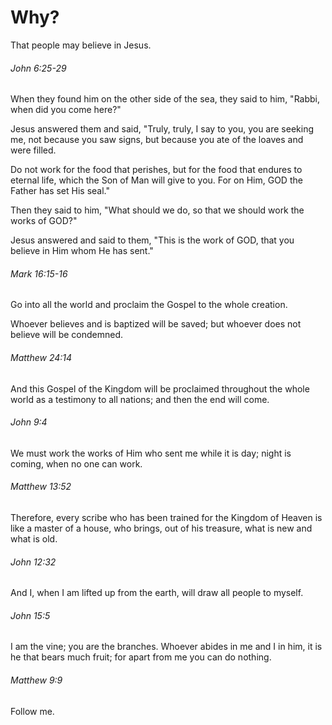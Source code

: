 # Why?

That people may believe in Jesus.

###### John 6:25-29

When they found him on the other side of the sea, they said to him, "Rabbi, when did you come here?"

Jesus answered them and said, "Truly, truly, I say to you, you are seeking me, not because you saw signs, but because you ate of the loaves and were filled.

Do not work for the food that perishes, but for the food that endures to eternal life, which the Son of Man will give to you. For on Him, GOD the Father has set His seal."

Then they said to him, "What should we do, so that we should work the works of GOD?"

Jesus answered and said to them, "This is the work of GOD, that you believe in Him whom He has sent."

###### Mark 16:15-16

Go into all the world and proclaim the Gospel to the whole creation.

Whoever believes and is baptized will be saved; but whoever does not believe will be condemned.

###### Matthew 24:14

And this Gospel of the Kingdom will be proclaimed throughout the whole world as a testimony to all nations; and then the end will come.

###### John 9:4

We must work the works of Him who sent me while it is day; night is coming, when no one can work.

###### Matthew 13:52

Therefore, every scribe who has been trained for the Kingdom of Heaven is like a master of a house, who brings, out of his treasure, what is new and what is old.

###### John 12:32

And I, when I am lifted up from the earth, will draw all people to myself.

###### John 15:5

I am the vine; you are the branches. Whoever abides in me and I in him, it is he that bears much fruit; for apart from me you can do nothing.

###### Matthew 9:9

Follow me.
